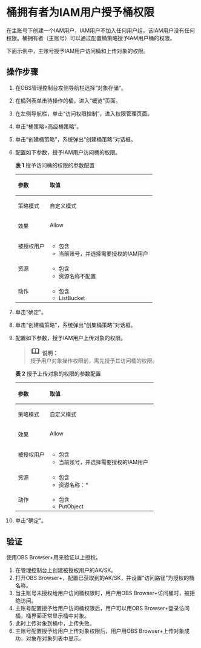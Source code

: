 # 桶拥有者为IAM用户授予桶权限<a name="obs_03_0080"></a>

在主账号下创建一个IAM用户，IAM用户不加入任何用户组，该IAM用户没有任何权限。桶拥有者（主账号）可以通过配置桶策略授予IAM用户桶的权限。

下面示例中，主账号授予IAM用户访问桶和上传对象的权限。

## 操作步骤<a name="section13279211683"></a>

1.  在OBS管理控制台左侧导航栏选择“对象存储“。
2.  在桶列表单击待操作的桶，进入“概览”页面。
3.  在左侧导航栏，单击“访问权限控制”，进入权限管理页面。
4.  单击“桶策略\>高级桶策略”。
5.  单击“创建桶策略”，系统弹出“创建桶策略”对话框。
6.  配置如下参数，授予IAM用户访问桶的权限。

    **表 1**  授予访问桶的权限的参数配置

    <a name="table7531653104420"></a>
    <table><thead align="left"><tr id="row2532105311447"><th class="cellrowborder" valign="top" width="23.189999999999998%" id="mcps1.2.3.1.1"><p id="p16532195364414"><a name="p16532195364414"></a><a name="p16532195364414"></a>参数</p>
    </th>
    <th class="cellrowborder" valign="top" width="76.81%" id="mcps1.2.3.1.2"><p id="p15532145310443"><a name="p15532145310443"></a><a name="p15532145310443"></a>取值</p>
    </th>
    </tr>
    </thead>
    <tbody><tr id="row953216536449"><td class="cellrowborder" valign="top" width="23.189999999999998%" headers="mcps1.2.3.1.1 "><p id="p1653265344417"><a name="p1653265344417"></a><a name="p1653265344417"></a>策略模式</p>
    </td>
    <td class="cellrowborder" valign="top" width="76.81%" headers="mcps1.2.3.1.2 "><p id="p95328538440"><a name="p95328538440"></a><a name="p95328538440"></a>自定义模式</p>
    </td>
    </tr>
    <tr id="row16532753114417"><td class="cellrowborder" valign="top" width="23.189999999999998%" headers="mcps1.2.3.1.1 "><p id="p353219537448"><a name="p353219537448"></a><a name="p353219537448"></a>效果</p>
    </td>
    <td class="cellrowborder" valign="top" width="76.81%" headers="mcps1.2.3.1.2 "><p id="p5532353104418"><a name="p5532353104418"></a><a name="p5532353104418"></a>Allow</p>
    </td>
    </tr>
    <tr id="row115321753164415"><td class="cellrowborder" valign="top" width="23.189999999999998%" headers="mcps1.2.3.1.1 "><p id="p1553215538449"><a name="p1553215538449"></a><a name="p1553215538449"></a>被授权用户</p>
    </td>
    <td class="cellrowborder" valign="top" width="76.81%" headers="mcps1.2.3.1.2 "><a name="ul136938242519"></a><a name="ul136938242519"></a><ul id="ul136938242519"><li>包含</li><li>当前账号，并选择需要授权的IAM用户</li></ul>
    </td>
    </tr>
    <tr id="row653285374414"><td class="cellrowborder" valign="top" width="23.189999999999998%" headers="mcps1.2.3.1.1 "><p id="p753212538444"><a name="p753212538444"></a><a name="p753212538444"></a>资源</p>
    </td>
    <td class="cellrowborder" valign="top" width="76.81%" headers="mcps1.2.3.1.2 "><a name="ul964933612542"></a><a name="ul964933612542"></a><ul id="ul964933612542"><li>包含</li><li>资源名称不配置</li></ul>
    </td>
    </tr>
    <tr id="row18790945165418"><td class="cellrowborder" valign="top" width="23.189999999999998%" headers="mcps1.2.3.1.1 "><p id="p12791194519544"><a name="p12791194519544"></a><a name="p12791194519544"></a>动作</p>
    </td>
    <td class="cellrowborder" valign="top" width="76.81%" headers="mcps1.2.3.1.2 "><a name="ul815102155519"></a><a name="ul815102155519"></a><ul id="ul815102155519"><li>包含</li><li>ListBucket</li></ul>
    </td>
    </tr>
    </tbody>
    </table>

7.  单击“确定”。
8.  单击“创建桶策略”，系统弹出“创集桶策略”对话框。
9.  配置如下参数，授予IAM用户上传对象的权限。

    >![](public_sys-resources/icon-note.gif) **说明：**   
    >授予用户对象操作权限前，需先授予其访问桶的权限。  

    **表 2**  授予上传对象的权限的参数配置

    <a name="table566311261565"></a>
    <table><thead align="left"><tr id="row16664826175610"><th class="cellrowborder" valign="top" width="22.98%" id="mcps1.2.3.1.1"><p id="p1466442615612"><a name="p1466442615612"></a><a name="p1466442615612"></a>参数</p>
    </th>
    <th class="cellrowborder" valign="top" width="77.02%" id="mcps1.2.3.1.2"><p id="p1466516269566"><a name="p1466516269566"></a><a name="p1466516269566"></a>取值</p>
    </th>
    </tr>
    </thead>
    <tbody><tr id="row12665142619562"><td class="cellrowborder" valign="top" width="22.98%" headers="mcps1.2.3.1.1 "><p id="p36664266562"><a name="p36664266562"></a><a name="p36664266562"></a>策略模式</p>
    </td>
    <td class="cellrowborder" valign="top" width="77.02%" headers="mcps1.2.3.1.2 "><p id="p14666152615562"><a name="p14666152615562"></a><a name="p14666152615562"></a>自定义模式</p>
    </td>
    </tr>
    <tr id="row3667132613567"><td class="cellrowborder" valign="top" width="22.98%" headers="mcps1.2.3.1.1 "><p id="p1866732655612"><a name="p1866732655612"></a><a name="p1866732655612"></a>效果</p>
    </td>
    <td class="cellrowborder" valign="top" width="77.02%" headers="mcps1.2.3.1.2 "><p id="p966982619569"><a name="p966982619569"></a><a name="p966982619569"></a>Allow</p>
    </td>
    </tr>
    <tr id="row666915260561"><td class="cellrowborder" valign="top" width="22.98%" headers="mcps1.2.3.1.1 "><p id="p8670112635619"><a name="p8670112635619"></a><a name="p8670112635619"></a>被授权用户</p>
    </td>
    <td class="cellrowborder" valign="top" width="77.02%" headers="mcps1.2.3.1.2 "><a name="ul1670726135620"></a><a name="ul1670726135620"></a><ul id="ul1670726135620"><li>包含</li><li>当前账号，并选择需要授权的IAM用户</li></ul>
    </td>
    </tr>
    <tr id="row126721226135618"><td class="cellrowborder" valign="top" width="22.98%" headers="mcps1.2.3.1.1 "><p id="p0673122685615"><a name="p0673122685615"></a><a name="p0673122685615"></a>资源</p>
    </td>
    <td class="cellrowborder" valign="top" width="77.02%" headers="mcps1.2.3.1.2 "><a name="ul11674152619564"></a><a name="ul11674152619564"></a><ul id="ul11674152619564"><li>包含</li><li>资源名称：*</li></ul>
    </td>
    </tr>
    <tr id="row167522618569"><td class="cellrowborder" valign="top" width="22.98%" headers="mcps1.2.3.1.1 "><p id="p1367692611568"><a name="p1367692611568"></a><a name="p1367692611568"></a>动作</p>
    </td>
    <td class="cellrowborder" valign="top" width="77.02%" headers="mcps1.2.3.1.2 "><a name="ul176761226135619"></a><a name="ul176761226135619"></a><ul id="ul176761226135619"><li>包含</li><li>PutObject</li></ul>
    </td>
    </tr>
    </tbody>
    </table>

10. 单击“确定”。

## 验证<a name="section81601497279"></a>

使用OBS Browser+用来验证以上授权。

1.  在管理控制台上创建被授权用户的AK/SK。
2.  打开OBS Browser+，配置已获取到的AK/SK，并设置“访问路径”为授权的桶名称。
3.  当主账号未授权给用户访问桶权限时，用户用OBS Browser+访问桶时，被拒绝访问。
4.  主账号配置授予给用户访问桶权限后，用户可以用OBS Browser+登录访问桶，桶界面正常显示桶中对象。
5.  此时上传对象到桶中，上传失败。
6.  主账号配置授予给用户上传对象权限后，用户用OBS Browser+上传对象成功，对象在对象列表中显示。

